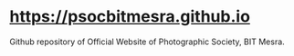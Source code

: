 # https://psocbitmesra.github.io
Github repository of Official Website of Photographic Society, BIT Mesra.
